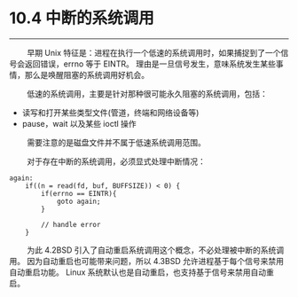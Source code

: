 # 10.4 中断的系统调用
***

&emsp;&emsp;
早期 Unix 特征是：进程在执行一个低速的系统调用时，如果捕捉到了一个信号会返回错误，errno 等于 EINTR。
理由是一旦信号发生，意味系统发生某些事情，那么是唤醒阻塞的系统调用好机会。

&emsp;&emsp;
低速的系统调用，主要是针对那种很可能永久阻塞的系统调用，包括：

+ 读写和打开某些类型文件(管道，终端和网络设备等)
+ pause，wait 以及某些 ioctl 操作

&emsp;&emsp;
需要注意的是磁盘文件并不属于低速系统调用范围。

&emsp;&emsp;
对于存在中断的系统调用，必须显式处理中断情况：

    again:
        if((n = read(fd, buf, BUFFSIZE)) < 0) {
            if(errno == EINTR){
                goto again;
            }
            
            // handle error
        }
 
&emsp;&emsp;
为此 4.2BSD 引入了自动重启系统调用这个概念，不必处理被中断的系统调用。
因为自动重启也可能带来问题，所以 4.3BSD 允许进程基于每个信号来禁用自动重启功能。
Linux 系统默认也是自动重启，也支持基于信号来禁用自动重启。